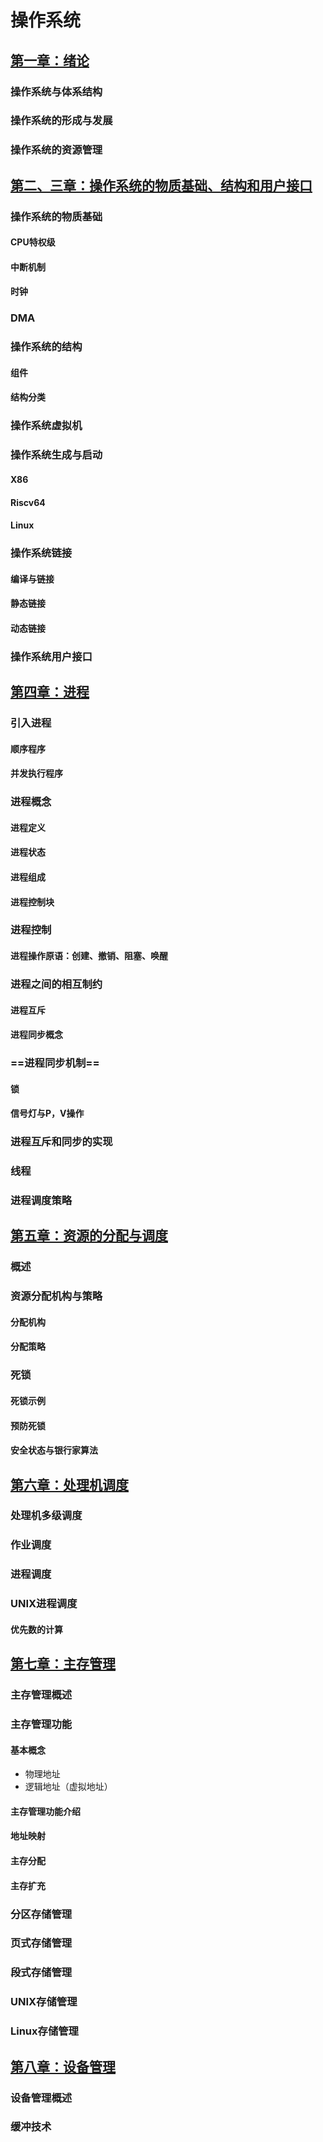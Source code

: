 # 操作系统

## [第一章：绪论]()

### 操作系统与体系结构

### 操作系统的形成与发展

### 操作系统的资源管理

## [第二、三章：操作系统的物质基础、结构和用户接口]()

### 操作系统的物质基础

#### CPU特权级

#### 中断机制

#### 时钟

### DMA

### 操作系统的结构

#### 组件

#### 结构分类

### 操作系统虚拟机

### 操作系统生成与启动

#### X86

#### Riscv64

#### Linux

### 操作系统链接

#### 编译与链接

#### 静态链接

#### 动态链接

### 操作系统用户接口

## [第四章：进程]()

### 引入进程

#### 顺序程序

#### 并发执行程序

### 进程概念

#### 进程定义

#### 进程状态

#### 进程组成

#### 进程控制块

### 进程控制

#### 进程操作原语：创建、撤销、阻塞、唤醒

### 进程之间的相互制约

#### 进程互斥

#### 进程同步概念

### ==进程同步机制==

#### 锁

#### 信号灯与P，V操作

### 进程互斥和同步的实现

### 线程

### 进程调度策略

## [第五章：资源的分配与调度]()

### 概述

### 资源分配机构与策略

#### 分配机构

#### 分配策略

### 死锁

#### 死锁示例

#### 预防死锁

#### 安全状态与银行家算法

## [第六章：处理机调度]()

### 	处理机多级调度

### 作业调度

### 进程调度

### UNIX进程调度

#### 优先数的计算

## [第七章：主存管理]()

### 主存管理概述

### 主存管理功能

#### 基本概念

-   物理地址
-   逻辑地址（虚拟地址）

#### 主存管理功能介绍

#### 地址映射

#### 主存分配

#### 主存扩充

### 分区存储管理

### 页式存储管理

### 段式存储管理

### UNIX存储管理

### Linux存储管理

## [第八章：设备管理]()

### 设备管理概述

### 缓冲技术
